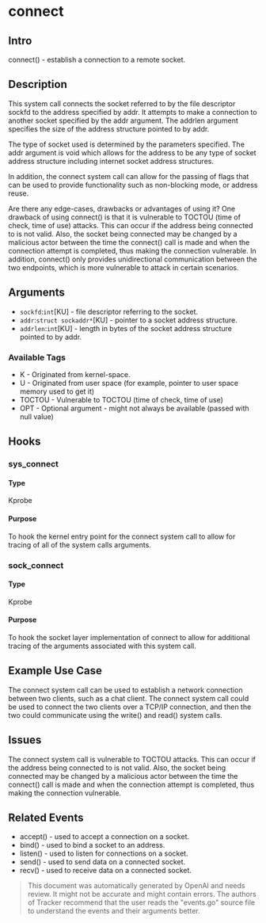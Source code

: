 
# connect

## Intro
connect() - establish a connection to a remote socket.

## Description
This system call connects the socket referred to by the file descriptor sockfd to the address specified by addr. It attempts to make a connection to another socket specified by the addr argument. The addrlen argument specifies the size of the address structure pointed to by addr.

The type of socket used is determined by the parameters specified. The addr argument is void which allows for the address to be any type of socket address structure including internet socket address structures.

In addition, the connect system call can allow for the passing of flags that can be used to provide functionality such as non-blocking mode, or address reuse.

Are there any edge-cases, drawbacks or advantages of using it?
One drawback of using connect() is that it is vulnerable to TOCTOU (time of check, time of use) attacks. This can occur if the address being connected to is not valid. Also, the socket being connected may be changed by a malicious actor between the time the connect() call is made and when the connection attempt is completed, thus making the connection vulnerable. In addition, connect() only provides unidirectional communication between the two endpoints, which is more vulnerable to attack in certain scenarios.

## Arguments
* `sockfd`:`int`[KU] - file descriptor referring to the socket.
* `addr`:`struct sockaddr*`[KU] - pointer to a socket address structure.
* `addrlen`:`int`[KU] - length in bytes of the socket address structure pointed to by addr.

### Available Tags
* K - Originated from kernel-space.
* U - Originated from user space (for example, pointer to user space memory used to get it)
* TOCTOU - Vulnerable to TOCTOU (time of check, time of use)
* OPT - Optional argument - might not always be available (passed with null value)

## Hooks
### sys_connect
#### Type
Kprobe
#### Purpose
To hook the kernel entry point for the connect system call to allow for tracing of all of the system calls arguments.

### sock_connect
#### Type
Kprobe
#### Purpose
To hook the socket layer implementation of connect to allow for additional tracing of the arguments associated with this system call.

## Example Use Case
The connect system call can be used to establish a network connection between two clients, such as a chat client. The connect system call could be used to connect the two clients over a TCP/IP connection, and then the two could communicate using the write() and read() system calls.

## Issues
The connect system call is vulnerable to TOCTOU attacks. This can occur if the address being connected to is not valid. Also, the socket being connected may be changed by a malicious actor between the time the connect() call is made and when the connection attempt is completed, thus making the connection vulnerable.

## Related Events
* accept() - used to accept a connection on a socket.
* bind() - used to bind a socket to an address.
* listen() - used to listen for connections on a socket.
* send() - used to send data on a connected socket.
* recv() - used to receive data on a connected socket.

> This document was automatically generated by OpenAI and needs review. It might
> not be accurate and might contain errors. The authors of Tracker recommend that
> the user reads the "events.go" source file to understand the events and their
> arguments better.
